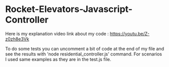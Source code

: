 # Rocket-Elevators-Javascript-Controller

Here is my explanation video link about my code : https://youtu.be/Z-z0zh8e3Vk

To do some tests you can uncomment a bit of code at the end of my file and see the results with 'node residential_controller.js' command. For scenarios I used same examples as they are in the test.js file.
